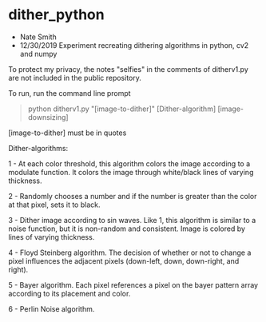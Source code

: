 # dither_python
- Nate Smith
- 12/30/2019
Experiment recreating dithering algorithms in python, cv2 and numpy

To protect my privacy, the notes "selfies" in the comments of ditherv1.py are not included in the public repository.

To run, run the command line prompt

> python ditherv1.py "[image-to-dither]" [Dither-algorithm] [image-downsizing]

[image-to-dither] must be in quotes

Dither-algorithms:

1 - At each color threshold, this algorithm colors the image according to a modulate function. It colors the image through white/black lines of varying thickness.

2 - Randomly chooses a number and if the number is greater than the color at that pixel, sets it to black.

3 - Dither image according to sin waves. Like 1, this algorithm is similar to a noise function, but it is non-random and consistent. Image is colored by lines of varying thickness.

4 - Floyd Steinberg algorithm. The decision of whether or not to change a pixel influences the adjacent pixels (down-left, down, down-right, and right).

5 - Bayer algorithm. Each pixel references a pixel on the bayer pattern array according to its placement and color.

6 - Perlin Noise algorithm.